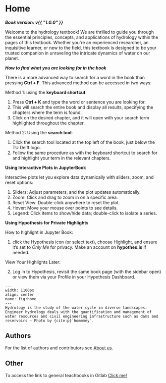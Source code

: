 # Home
***Book version: v{{ "1.0.0" }}***

Welcome to the hydrology textbook! We are thrilled to guide you through the essential principles, concepts, and applications of hydrology within the pages of this textbook. Whether you're an experienced researcher, an inquisitive learner, or new to the field, this textbook is designed to be your trusted companion in unraveling the intricate dynamics of water on our planet.

***How to find what you are looking for in the book*** <br>

There is a more advanced way to search for a word in the book than pressing __Ctrl + F__. This advanced method can be accessed in two ways:

Method 1: using the __keyboard shortcut__:

1. Press __Ctrl + K__ and type the word or sentence you are looking for.
2. This will search the entire book and display all results, specifying the chapters where the term is found.
3. Click on the desired chapter, and it will open with your search term highlighted throughout the chapter.

Method 2: Using the __search tool__:

1. Click the search tool located at the top left of the book, just below the TU Delft logo.
2. Follow the same procedure as with the keyboard shortcut to search for and highlight your term in the relevant chapters.  

**Using Interactive Plots in JupyterBook**

Interactive plots let you explore data dynamically with sliders, zoom, and reset options:

1. Sliders: Adjust parameters, and the plot updates automatically.
2. Zoom: Click and drag to zoom in on a specific area.
3. Reset View: Double-click anywhere to reset the plot.
4. Hover: Move your mouse over points to see details.
5. Legend: Click items to show/hide data; double-click to isolate a series.

**Using Hypothesis for Private Highlights**

How to highlight in Jupyter Book:

1. click the Hypothesis icon (or select text), choose Highlight, and ensure it’s set to *Only Me* for privacy. Make an account on **hypothes.is** if needed. 

View Your Highlights Later:

2. Log in to Hypothesis, revisit the same book page (with the sidebar open) or view them via your Profile in your Hypothesis Dashboard.


```{figure} images/home_hydrology.png
---
width: 1100px
align: center
name: fig:home
---
Hydrology is the study of the water cycle in diverse landscapes. Engineer hydrology deals with the quantification and management of water resources and civil engineering infrastructure such as dams and reservoirs – Photo by {cite:p}`hommmey`.

``` 

## Authors
For the list of authors and contributors see [About us](https://teachbooks.tudelft.nl/engineering-hydrology/About_us.html). 

## Other
To access the link to general teachbooks in Gitlab [Click me!](https://gitlab.tudelft.nl/interactivetextbooks-citg/engineering-hydrology)
